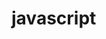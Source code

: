 <!--
 * @Author: Dark Angel
 * @Date: 2023-09-29 20:43:04
 * @LastEditTime: 2023-09-29 20:43:04
 * @LastEditors: Dark Angel
 * @Description: 干就完事了!
 * @FilePath: \blog\docs\vue\index.md
-->
# javascript